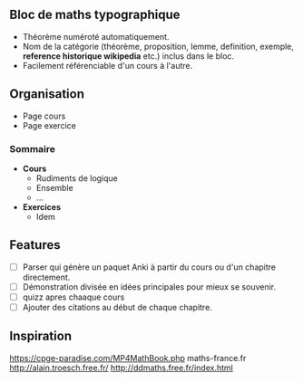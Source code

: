 ## Bloc de maths typographique

- Théorème numéroté automatiquement.
- Nom de la catégorie (théorème, proposition, lemme, definition, exemple, **reference historique wikipedia** etc.) inclus dans le bloc.
- Facilement référenciable d'un cours à l'autre.



## Organisation

- Page cours
- Page exercice
  
### Sommaire

- **Cours**
  - Rudiments de logique
  - Ensemble
  - ...
- **Exercices**
  - Idem

## Features

- [ ]  Parser qui génère un paquet Anki à partir du cours ou d'un chapitre directement.
- [ ] Démonstration divisée en idées principales pour mieux se souvenir.
- [ ] quizz apres chaaque cours
- [ ] Ajouter des citations au début de chaque chapitre.

## Inspiration
https://cpge-paradise.com/MP4MathBook.php
maths-france.fr
http://alain.troesch.free.fr/
http://ddmaths.free.fr/index.html

